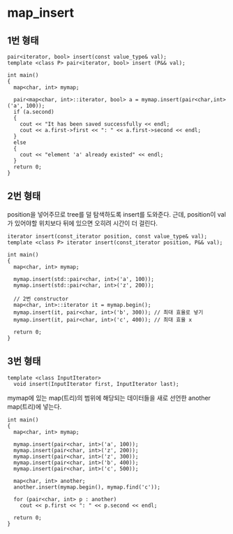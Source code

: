 # map_insert

## 1번 형태

```
pair<iterator, bool> insert(const value_type& val);
template <class P> pair<iterator, bool> insert (P&& val);
```

```
int main()
{
  map<char, int> mymap;

  pair<map<char, int>::iterator, bool> a = mymap.insert(pair<char,int>('a', 100));
  if (a.second)
  {
    cout << "It has been saved successfully << endl;
    cout << a.first->first << ": " << a.first->second << endl;
  }
  else
  {
    cout << "element 'a' already existed" << endl;
  }
  return 0;
}
```

## 2번 형태

position을 넣어주므로 tree를 덜 탐색하도록 insert를 도와준다. 근데, position이 val가 있어야할 위치보다 뒤에 있으면 오히려 시간이 더 걸린다.

```
iterator insert(const_iterator position, const value_type& val);
template <class P> iterator insert(const_iterator position, P&& val);
```

```
int main()
{
  map<char, int> mymap;

  mymap.insert(std::pair<char, int>('a', 100));
  mymap.insert(std::pair<char, int>('z', 200));

  // 2번 constructor
  map<char, int>::iterator it = mymap.begin();
  mymap.insert(it, pair<char, int>('b', 300)); // 최대 효율로 넣기
  mymap.insert(it, pair<char, int>('c', 400)); // 최대 효율 x

  return 0;
}
```

## 3번 형태

```
template <class InputIterator>
  void insert(InputIterator first, InputIterator last);
```

mymap에 있는 map(트리)의 범위에 해당되는 데이터들을 새로 선언한 another map(트리)에 넣는다.
```
int main()
{
  map<char, int> mymap;

  mymap.insert(pair<char, int>('a', 100));
  mymap.insert(pair<char, int>('z', 200));
  mymap.insert(pair<char, int>('z', 300));
  mymap.insert(pair<char, int>('b', 400));
  mymap.insert(pair<char, int>('c', 500));

  map<char, int> another;
  another.insert(mymap.begin(), mymap.find('c'));

  for (pair<char, int> p : another)
    cout << p.first << ": " << p.second << endl;

  return 0;
}
```